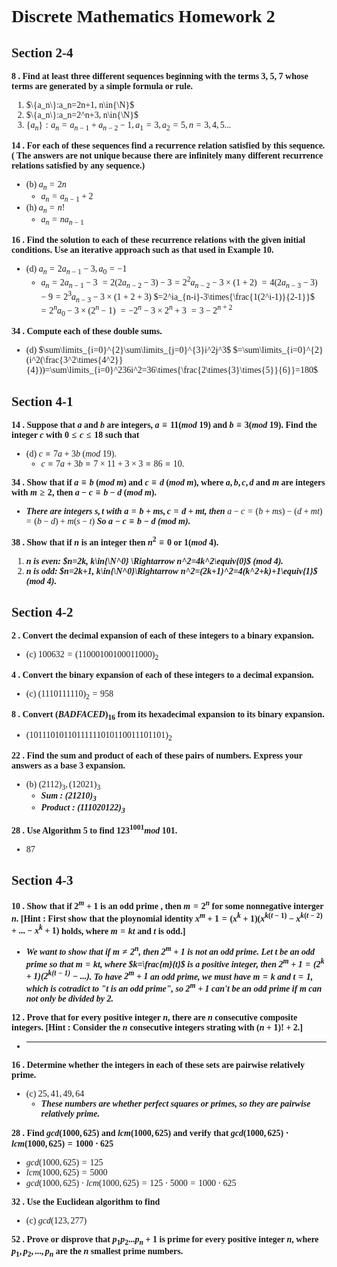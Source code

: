 <font face="Times New Roman">

# Discrete Mathematics Homework 2

## Section 2-4

**8 . Find at least three different sequences beginning with the terms 3, 5, 7 whose terms are generated by a simple formula or rule.**
1. $\{a_n\}:a_n=2n+1, n\in{\N}$
2. $\{a_n\}:a_n=2^n+3, n\in{\N}$
3. $\{a_n\}:a_n=a_{n-1}+a_{n-2}-1, a_1=3, a_2=5, n=3,4,5...$

**14 . For  each  of  these  sequences  find  a  recurrence  relation satisfied by this sequence. ( The answers are not unique because  there  are  infinitely  many  different  recurrence relations satisfied by any sequence.)**
- (b) $a_n=2n$
  - $a_n=a_{n-1}+2$
- (h) $a_n=n!$
  - $a_n=na_{n-1}$

**16 . Find the solution to each of these recurrence relations with the given initial conditions. Use an iterative approach such as that used in Example 10.**
- (d) $a_n=2a_{n-1}-3, a_0=-1$
  - $a_n=2a_{n-1}-3$
    $=2(2a_{n-2}-3)-3=2^2a_{n-2}-3\times{(1+2)}$
    $=4(2a_{n-3}-3)-9=2^3a_{n-3}-3\times{(1+2+3)}$
    $=2^ia_{n-i}-3\times{\frac{1(2^i-1)}{2-1}}$
    $=2^na_0-3\times{(2^n-1)}$
    $=-2^n-3\times{2^n}+3$
    $=3-2^{n+2}$

**34 . Compute each of these double sums.**
- (d) $\sum\limits_{i=0}^{2}\sum\limits_{j=0}^{3}i^2j^3$
  $=\sum\limits_{i=0}^{2}(i^2(\frac{3^2\times{4^2}}{4}))=\sum\limits_{i=0}^236i^2=36\times{\frac{2\times{3}\times{5}}{6}}=180$

## Section 4-1

**14 . Suppose that $a$ and $b$ are integers, $a\equiv{11}(mod$ $19)$ and $b\equiv{3}(mod$ $19)$. Find the integer $c$ with $0\leq{c}\leq{18}$ such that**
- (d) $c\equiv 7a+3b$ $(mod$ $19).$
  - $c\equiv 7a+3b\equiv 7\times{11}+3\times{3}\equiv{86}\equiv{10}.$

**34 . Show that if $a\equiv{b}$ $(mod$ $m)$ and $c\equiv{d}$ $(mod$ $m)$, where $a,b,c,d$ and $m$ are integers with $m\geq{2}$, then $a-c\equiv{b}-d$ $(mod$ $m)$.**
- ***There are integers $s,t$ with $a=b+ms,c=d+mt$, then***
  $a-c=(b+ms)-(d+mt)=(b-d)+m(s-t)$
  ***So $a-c\equiv{b}-d$ $(mod$ $m)$.***

**38 . Show that if $n$ is an integer then $n^2\equiv{0}$ or $1 (mod$ $4)$.**
1. ***$n$ is even: $n=2k, k\in{\N^0} \Rightarrow n^2=4k^2\equiv{0}$ $(mod$ $4).$***
2. ***$n$ is odd: $n=2k+1, k\in{\N^0}\Rightarrow n^2=(2k+1)^2=4(k^2+k)+1\equiv{1}$ $(mod$ $4).$***

## Section 4-2

**2 . Convert the decimal expansion of each of these integers to a binary expansion.**
- (c) $100632=(11000100100011000)_{2}$

**4 . Convert the binary expansion of each of these integers to a decimal expansion.**
- (c) $(11 1011 1110)_{2}=958$

**8 . Convert $(BADFACED)_{16}$ from its hexadecimal expansion to its binary expansion.**
- $(10111010110111111010110011101101)_{2}$

**22 . Find the sum and product of each of these pairs of numbers. Express your answers as a base $3$ expansion.**
- (b) $(2112)_{3},(12021)_{3}$
  - ***Sum : $(21210)_{3}$***
  - ***Product : $(111020122)_{3}$***

**28 . Use Algorithm $5$ to find $123^{1001} mod$ $101$.**
- 87

## Section 4-3

**10 . Show that if $2^m+1$ is an odd prime , then $m=2^n$ for some nonnegative interger $n$. [Hint : First show that the ploynomial identity $x^m+1=(x^k+1)(x^{k(t-1)}-x^{k(t-2)}+...-x^k+1)$ holds, where $m=kt$ and $t$ is odd.]**
- ***We want to show that if $m\neq{2^n}$, then $2^m+1$ is not an odd prime. Let $t$ be an odd prime so that $m=kt$, where $k=\frac{m}{t}$ is a positive integer, then $2^m+1=(2^k+1)(2^{k(t-1)}-...)$. To have $2^m+1$ an odd prime, we must have $m=k$ and $t=1$, which is cotradict to "$t$ is an odd prime", so $2^m+1$ can't be an odd prime if $m$ can not only be divided by 2.***

**12 . Prove that for every positive integer $n$, there are $n$ consecutive composite integers. [Hint : Consider the $n$ consecutive integers strating with $(n+1)!+2.$]**
- ******

**16 . Determine whether the integers in each of these sets are pairwise relatively prime.**
- (c) $25,41,49,64$
  - ***These numbers are whether perfect squares or primes, so they are pairwise relatively prime.***

**28 . Find $gcd(1000,625)$ and $lcm(1000,625)$ and verify that $gcd(1000,625)\cdot lcm(1000,625)=1000\cdot{625}$**
- $gcd(1000,625)=125$
- $lcm(1000,625)=5000$
- $gcd(1000,625)\cdot lcm(1000,625)=125\cdot{5000}=1000\cdot{625}$

**32 . Use the Euclidean algorithm to find**
- (c) $gcd(123,277)$

**52 . Prove or disprove that $p_1p_2...p_n+1$ is prime for every positive integer $n$, where $p_1,p_2,...,p_n$ are the $n$ smallest prime numbers.**

</font>